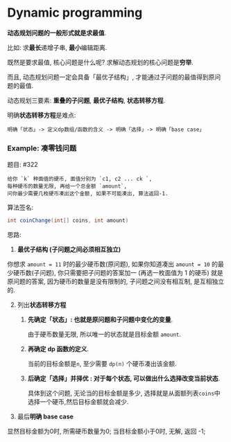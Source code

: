 # Dynamic programming

**动态规划问题的一般形式就是求最值**.

比如: 求**最长**递增子串, **最小**编辑距离.

既然是要求最值, 核心问题是什么呢? 求解动态规划的核心问题是**穷举**.

而且, 动态规划问题一定会具备「最优子结构」, 才能通过子问题的最值得到原问题的最值.

动态规划三要素: **重叠的子问题**, **最优子结构**, **状态转移方程**.

明确**状态转移方程**是难点: 

    明确「状态」-> 定义dp数组/函数的含义 -> 明确「选择」-> 明确「base case」

### Example: 凑零钱问题

题目: #322

```
给你 `k` 种面值的硬币, 面值分别为 `c1, c2 ... ck `, 
每种硬币的数量无限, 再给一个总金额 `amount`,
问你最少需要几枚硬币凑出这个金额, 如果不可能凑出, 算法返回-1.
```

算法签名: 

```java
int coinChange(int[] coins, int amount)
```

思路: 

1. **最优子结构 (子问题之间必须相互独立)**

你想求 `amount = 11` 时的最少硬币数(原问题), 
如果你知道凑出 `amount = 10` 的最少硬币数(子问题), 
你只需要把子问题的答案加一 (再选一枚面值为 1 的硬币) 就是原问题的答案,
因为硬币的数量是没有限制的, 子问题之间没有相互制, 是互相独立的.

2. 列出**状态转移方程**

    1. **先确定「状态」: 也就是原问题和子问题中变化的变量**.
    
        由于硬币数量无限, 所以唯一的状态就是目标金额 `amount`.
        
    2. **再确定 dp 函数的定义**.
    
        当前的目标金额是`n`, 至少需要 `dp(n)` 个硬币凑出该金额.
    
    3. **后确定「选择」并择优 : 对于每个状态, 可以做出什么选择改变当前状态**.
    
        具体到这个问题, 无论当的目标金额是多少,
        选择就是从面额列表`coins`中选择一个硬币,然后目标金额就会减少.

3. 最后**明确 base case**

显然目标金额为0时, 所需硬币数量为0; 当目标金额小于0时, 无解, 返回 -1;